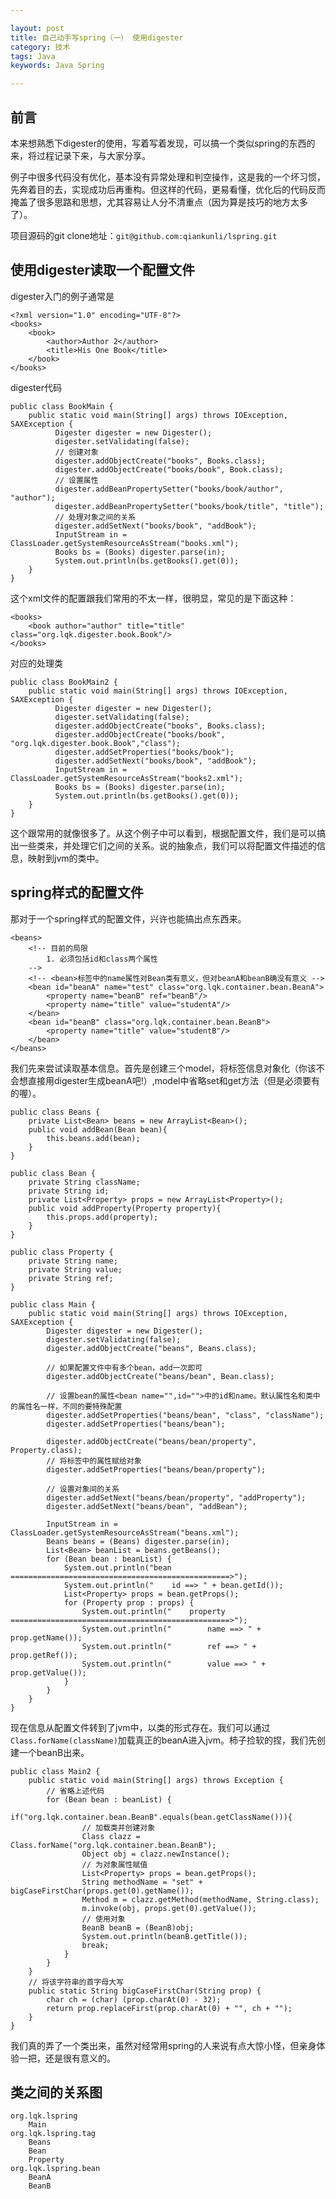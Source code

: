 ```yaml
---

layout: post
title: 自己动手写spring（一） 使用digester
category: 技术
tags: Java
keywords: Java Spring

---
```


## 前言

本来想熟悉下digester的使用，写着写着发现，可以搞一个类似spring的东西的来，将过程记录下来，与大家分享。

例子中很多代码没有优化，基本没有异常处理和判空操作，这是我的一个坏习惯，先奔着目的去，实现成功后再重构。但这样的代码，更易看懂，优化后的代码反而掩盖了很多思路和思想，尤其容易让人分不清重点（因为算是技巧的地方太多了）。

项目源码的git clone地址：`git@github.com:qiankunli/lspring.git`

## 使用digester读取一个配置文件

digester入门的例子通常是

    <?xml version="1.0" encoding="UTF-8"?>
    <books>
    	<book>
    		<author>Author 2</author>
    		<title>His One Book</title>
    	</book>
    </books>


digester代码

    public class BookMain {
    	public static void main(String[] args) throws IOException, SAXException {
    		  Digester digester = new Digester();
              digester.setValidating(false);
              // 创建对象
              digester.addObjectCreate("books", Books.class);
              digester.addObjectCreate("books/book", Book.class);
              // 设置属性
              digester.addBeanPropertySetter("books/book/author", "author");
              digester.addBeanPropertySetter("books/book/title", "title");
              // 处理对象之间的关系
              digester.addSetNext("books/book", "addBook");
              InputStream in = ClassLoader.getSystemResourceAsStream("books.xml");
              Books bs = (Books) digester.parse(in);
              System.out.println(bs.getBooks().get(0));
    	}
    }
    
这个xml文件的配置跟我们常用的不太一样，很明显，常见的是下面这种：

    <books>
    	<book author="author" title="title" class="org.lqk.digester.book.Book"/>
    </books>
    
对应的处理类

    public class BookMain2 {
    	public static void main(String[] args) throws IOException, SAXException {
    		  Digester digester = new Digester();
              digester.setValidating(false);
              digester.addObjectCreate("books", Books.class);
              digester.addObjectCreate("books/book", "org.lqk.digester.book.Book","class");
              digester.addSetProperties("books/book");
              digester.addSetNext("books/book", "addBook");
              InputStream in = ClassLoader.getSystemResourceAsStream("books2.xml");
              Books bs = (Books) digester.parse(in);
              System.out.println(bs.getBooks().get(0));
    	}
    }

这个跟常用的就像很多了。从这个例子中可以看到，根据配置文件，我们是可以搞出一些类来，并处理它们之间的关系。说的抽象点，我们可以将配置文件描述的信息，映射到jvm的类中。

## spring样式的配置文件

那对于一个spring样式的配置文件，兴许也能搞出点东西来。

    <beans>
    	<!-- 目前的局限 
    		1. 必须包括id和class两个属性
    	-->
    	<!-- <bean>标签中的name属性对Bean类有意义，但对beanA和beanB确没有意义 -->
    	<bean id="beanA" name="test" class="org.lqk.container.bean.BeanA">
    		<property name="beanB" ref="beanB"/>
    		<property name="title" value="studentA"/>
    	</bean>
    	<bean id="beanB" class="org.lqk.container.bean.BeanB">
    		<property name="title" value="studentB"/>
    	</bean>
    </beans>
    
我们先来尝试读取基本信息。首先是创建三个model，将标签信息对象化（你该不会想直接用digester生成beanA吧!）,model中省略set和get方法（但是必须要有的喔）。

    public class Beans {
    	private List<Bean> beans = new ArrayList<Bean>();
    	public void addBean(Bean bean){
    		this.beans.add(bean);
    	}
    }

    public class Bean {
    	private String className;
    	private String id;
    	private List<Property> props = new ArrayList<Property>();
    	public void addProperty(Property property){
    		this.props.add(property);
    	}
    }	
    
    public class Property {
    	private String name;
    	private String value;
    	private String ref;
    }

    public class Main {
    	public static void main(String[] args) throws IOException, SAXException {
    		Digester digester = new Digester();
    		digester.setValidating(false);
    		digester.addObjectCreate("beans", Beans.class);
    
    		// 如果配置文件中有多个bean，add一次即可
    		digester.addObjectCreate("beans/bean", Bean.class);
    
    		// 设置bean的属性<bean name="",id="">中的id和name。默认属性名和类中的属性名一样，不同的要特殊配置
    		digester.addSetProperties("beans/bean", "class", "className");
    		digester.addSetProperties("beans/bean");
    
    		digester.addObjectCreate("beans/bean/property", Property.class);
    		// 将标签中的属性赋给对象
    		digester.addSetProperties("beans/bean/property");
    
    		// 设置对象间的关系
    		digester.addSetNext("beans/bean/property", "addProperty");
    		digester.addSetNext("beans/bean", "addBean");
    
    		InputStream in = ClassLoader.getSystemResourceAsStream("beans.xml");
    		Beans beans = (Beans) digester.parse(in);
    		List<Bean> beanList = beans.getBeans();
    		for (Bean bean : beanList) {
    			System.out.println("bean =================================================>");
    			System.out.println("    id ==> " + bean.getId());
    			List<Property> props = bean.getProps();
    			for (Property prop : props) {
    				System.out.println("    property =================================================>");
    				System.out.println("        name ==> " + prop.getName());
    				System.out.println("        ref ==> " + prop.getRef());
    				System.out.println("        value ==> " + prop.getValue());
    			}
    		}
    	}
    }


现在信息从配置文件转到了jvm中，以类的形式存在。我们可以通过`Class.forName(className)`加载真正的beanA进入jvm。柿子捡软的捏，我们先创建一个beanB出来。

    public class Main2 {	
    	public static void main(String[] args) throws Exception {
    		// 省略上述代码
    		for (Bean bean : beanList) {
    			if("org.lqk.container.bean.BeanB".equals(bean.getClassName())){
    				// 加载类并创建对象
    				Class clazz = Class.forName("org.lqk.container.bean.BeanB");
    				Object obj = clazz.newInstance();
    				// 为对象属性赋值
    				List<Property> props = bean.getProps();
    				String methodName = "set" + bigCaseFirstChar(props.get(0).getName());
    				Method m = clazz.getMethod(methodName, String.class);
    				m.invoke(obj, props.get(0).getValue());
    				// 使用对象
    				BeanB beanB = (BeanB)obj;
    				System.out.println(beanB.getTitle());
    				break;
    			}
    		}
    	}
    	// 将该字符串的首字母大写
        public static String bigCaseFirstChar(String prop) {
    		char ch = (char) (prop.charAt(0) - 32);
    		return prop.replaceFirst(prop.charAt(0) + "", ch + "");
	    }
    }

我们真的弄了一个类出来，虽然对经常用spring的人来说有点大惊小怪，但亲身体验一把，还是很有意义的。

## 类之间的关系图

    org.lqk.lspring
        Main
    org.lqk.lspring.tag
        Beans
        Bean
        Property
    org.lqk.lspring.bean
        BeanA
        BeanB
    